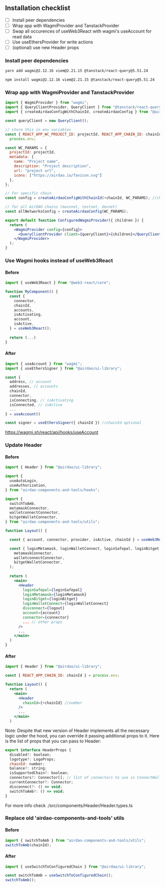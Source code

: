 ## Installation checklist
- [ ] Install peer dependencies
- [ ] Wrap app with WagmiProvider and TanstackProvider
- [ ] Swap all occurences of useWeb3React with wagmi's useAccount for read data
- [ ] Use useEthersProvider for write actions
- [ ] (optional) use new Header props

### Install peer dependencies
```bash
yarn add wagmi@2.12.16 viem@2.21.15 @tanstack/react-query@5.51.24
```
```bash
npm install wagmi@2.12.16 viem@2.21.15 @tanstack/react-query@5.51.24
```

### Wrap app with WagmiProvider and TanstackProvider
```jsx
import { WagmiProvider } from "wagmi";
import { QueryClientProvider, QueryClient } from "@tanstack/react-query";
import { createAirdaoConfigWithChainId, createAirdaoConfig } from "@airdao/ui-library";

const queryClient = new QueryClient();

// store this in env variables
const { REACT_APP_WC_PROJECT_ID: projectId, REACT_APP_CHAIN_ID: chainId } =
  process.env;

const WC_PARAMS = {
  projectId: projectId,
  metadata: {
    name: "Project name",
    description: "Project description",
    url: "project url",
    icons: ["https://airdao.io/favicon.svg"]
  },
};

// for specific chain
const config = createAirdaoConfigWithChainId(+chainId, WC_PARAMS); //chainId must be a number

// for all AirDAO chains (mainnet, testnet, devnet)
const allNetworksConfig = createAirdaoConfig(WC_PARAMS);

export default function ConfiguredWagmiProvider({ children }) {
  return (
    <WagmiProvider config={config}>
      <QueryClientProvider client={queryClient}>{children}</QueryClientProvider>
    </WagmiProvider>
  );
}
```

### Use Wagmi hooks instead of useWeb3React
#### Before
```jsx
import { useWeb3React } from "@web3-react/core";

function MyComponent() {
  const { 
    connector, 
    chainId, 
    accounts, 
    isActivating,
    account, 
    isActive,
  } = useWeb3React();
  
  return (...)
}
```


#### After
```jsx
import { useAccount } from "wagmi";
import { useEthersSigner } from "@airdao/ui-library";

const {
  address, // account
  addresses, // accounts
  chainId,
  connector,
  isConnecting, // isActivating
  isConnected, // isActive
  ...
} = useAccount()

const signer = useEthersSigner({ chainId }) //chainId optional
```
https://wagmi.sh/react/api/hooks/useAccount

### Update Header
#### Before
```jsx
import { Header } from "@airdao/ui-library";

import {
  useAutoLogin,
  useAuthorization,
} from "airdao-components-and-tools/hooks";

import {
  switchToAmb,
  metamaskConnector,
  walletconnectConnector,
  bitgetWalletConnector,
} from "airdao-components-and-tools/utils";

function Layout() {

  const { account, connector, provider, isActive, chainId } = useWeb3React();

  const { loginMetamask, loginWalletConnect, loginSafepal, loginBitget, logout } = useAuthorization(
    metamaskConnector,
    walletconnectConnector,
    bitgetWalletConnector,
  );
  
  return (
    <main>
      <Header
        loginSafepal={loginSafepal}
        loginMetamask={loginMetamask}
        loginBitget={loginBitget}
        loginWalletConnect={loginWalletConnect}
        disconnect={logout}
        account={account}
        connector={connector}
        ... // other props
      />
      ...
    </main>
  )
}
```
#### After
```jsx
import { Header } from "@airdao/ui-library";

const { REACT_APP_CHAIN_ID: chainId } = process.env;

function Layout() {
  return (
    <main>
      <Header
        chainId={+chainId} //number
      />
      ...
    </main>
  )
```

Note: Despite that new version of Header implements all the necessary logic under the hood, you can override it passing additional props to it.
Here is the list of props that you can pass to Header:
```jsx
export interface HeaderProps {
  disabled?: boolean;
  logotype?: LogoProps;
  chainId: number;
  balance?: string; 
  isSupportedChain?: boolean; 
  connectors?: Connector[]; // list of connectors to use in ConnectWalletModal
  currentConnector?: Connector;
  disconnect?: () => void;
  switchToAmb?: () => void;
}
```

For more info check ./src/components/Header/Header.types.ts

### Replace old 'airdao-components-and-tools' utils

#### Before

```jsx
import { switchToAmb } from "airdao-components-and-tools/utils";
switchToAmb(chainId);
```

#### After

```jsx
import { useSwitchToConfiguredChain } from "@airdao/ui-library";

const switchToAmb = useSwitchToConfiguredChain();
switchToAmb();
```
